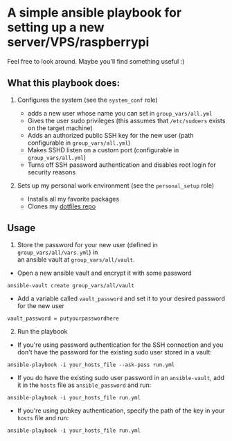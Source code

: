 # A simple ansible playbook for setting up a new server/VPS/raspberrypi

Feel free to look around. Maybe you'll find something useful :)

## What this playbook does:
1) Configures the system (see the `system_conf` role)
   - adds a new user whose name you can set in `group_vars/all.yml`
   - Gives the user sudo privileges (this assumes that `/etc/sudoers` exists on the target machine)
   - Adds an authorized public SSH key for the new user (path configurable in `group_vars/all.yml`)
   - Makes SSHD listen on a custom port (configurable in  `group_vars/all.yml`)
   - Turns off SSH password authentication and disables root login for security reasons

2) Sets up my personal work environment (see the `personal_setup` role)
   - Installs all my favorite packages  
   - Clones my [dotfiles repo](https://github.com/sz-hankus/dotfiles)

## Usage
1. Store the password for your new user (defined in `group_vars/all/vars.yml`) in\
an ansible vault at `group_vars/all/vault`.
- Open a new ansible vault and encrypt it with some password
```shell
ansible-vault create group_vars/all/vault
```
- Add a variable called `vault_password` and set it to your desired password for the new user
```
vault_password = putyourpasswordhere
```

2. Run the playbook

- If you're using password authentication for the SSH connection and you don't have the password for the existing sudo user stored in a vault:
```shell
ansible-playbook -i your_hosts_file --ask-pass run.yml 
```

- If you do have the existing sudo user password in an `ansible-vault`, add it in the `hosts` file as `ansible_password` and run:
```shell
ansible-playbook -i your_hosts_file run.yml 
```

- If you're using pubkey authentication, specify the path of the key in your `hosts` file and run:
```shell
ansible-playbook -i your_hosts_file run.yml 
```